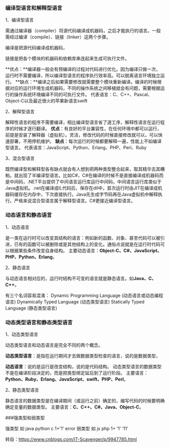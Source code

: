 ### 编译型语言和解释型语言

1、编译型语言

需通过编译器（compiler）将源代码编译成机器码，之后才能执行的语言。一般需经过编译（compile）、链接（linker）这两个步骤。

编译是把源代码编译成机器码，

链接是把各个模块的机器码和依赖库串连起来生成可执行文件。

**优点：**编译器一般会有预编译的过程对代码进行优化。因为编译只做一次，运行时不需要编译，所以编译型语言的程序执行效率高。可以脱离语言环境独立运行。
**缺点：**编译之后如果需要修改就需要整个模块重新编译。编译的时候根据对应的运行环境生成机器码，不同的操作系统之间移植就会有问题，需要根据运行的操作系统环境编译不同的可执行文件。
代表语言：C、C++、Pascal、Object-C以及最近很火的苹果新语言swift

2、解释型语言

解释性语言的程序不需要编译，相比编译型语言省了道工序，解释性语言在运行程序的时候才逐行翻译。
**优点**：有良好的平台兼容性，在任何环境中都可以运行，前提是安装了解释器（虚拟机）。灵活，修改代码的时候直接修改就可以，可以快速部署，不用停机维护。
**缺点**：每次运行的时候都要解释一遍，性能上不如编译型语言。
代表语言：JavaScript、Python、Erlang、PHP、Perl、Ruby

3、混合型语言

既然编译型和解释型各有缺点就会有人想到把两种类型整合起来，取其精华去其糟粕。就出现了半编译型语言。比如C#，C#在编译的时候不是直接编译成机器码而是中间码，.NET平台提供了中间语言运行库运行中间码，中间语言运行库类似于Java虚拟机。.net在编译成IL代码后，保存在dll中，首次运行时由JIT在编译成机器码缓存在内存中，下次直接执行。Java先生成字节码再在Java虚拟机中解释执行。严格来说混合型语言属于解释型语言。C#更接近编译型语言。

### 动态语言和静态语言

1、动态语言

是一类在运行时可以改变其结构的语言：例如新的函数、对象、甚至代码可以被引进，已有的函数可以被删除或是其他结构上的变化。通俗点说就是在运行时代码可以根据某些条件改变自身结构。
主要动态语言：**Object-C、C#、JavaScript、PHP、Python、Erlang**。

2、静态语言

与动态语言相对应的，运行时结构不可变的语言就是静态语言。如**Java、C、C++**。

有三个名词容易混淆：
Dynamic Programming Language (动态语言或动态编程语言)
Dynamically Typed Language (动态类型语言)
Statically Typed Language (静态类型语言)

### 动态类型语言和静态类型语言

1、动态类型语言

动态类型语言和动态语言是完全不同的两个概念。

**动态类型语言**：是指在运行期间才去做数据类型检查的语言，说的是数据类型，

**动态语言**：说的是运行是改变结构，说的是代码结构。
动态类型语言的数据类型不是在编译阶段决定的，而是把类型绑定延后到了运行阶段。
主要语言：**Python、Ruby、Erlang、JavaScript、swift、PHP、Perl**。

2、静态类型语言

静态语言的数据类型是在编译期间（或运行之前）确定的，编写代码的时候要明确确定变量的数据类型。
主要语言：**C、C++、C#、Java、Object-C**。

###强类型和弱类型

强类型  如 java python c
1+'1'
error
弱类型  如 js php
1+ ‘1’
‘11’

转自：https://www.cnblogs.com/IT-Scavenger/p/9947785.html







